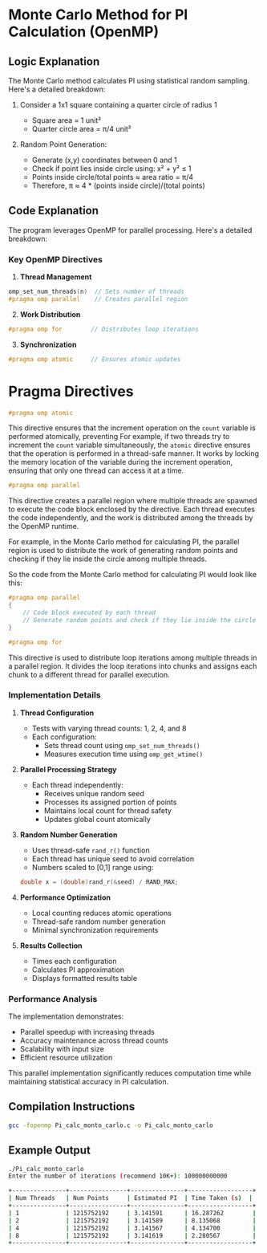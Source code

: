 # Monte Carlo Method for PI Calculation (OpenMP)

## Logic Explanation

The Monte Carlo method calculates PI using statistical random sampling. Here's a detailed breakdown:

1. Consider a 1x1 square containing a quarter circle of radius 1

   - Square area = 1 unit²
   - Quarter circle area = π/4 unit²

2. Random Point Generation:
   - Generate (x,y) coordinates between 0 and 1
   - Check if point lies inside circle using: x² + y² ≤ 1
   - Points inside circle/total points ≈ area ratio = π/4
   - Therefore, π ≈ 4 \* (points inside circle)/(total points)

## Code Explanation

The program leverages OpenMP for parallel processing. Here's a detailed breakdown:

### Key OpenMP Directives

1. **Thread Management**

```c
omp_set_num_threads(n)  // Sets number of threads
#pragma omp parallel    // Creates parallel region
```

2. **Work Distribution**

```c
#pragma omp for        // Distributes loop iterations
```

3. **Synchronization**

```c
#pragma omp atomic     // Ensures atomic updates
```

# Pragma Directives

```c
#pragma omp atomic
```

This directive ensures that the increment operation on the `count` variable is performed atomically, preventing
For example, if two threads try to increment the `count` variable simultaneously, the `atomic` directive ensures that the operation is performed in a thread-safe manner.
It works by locking the memory location of the variable during the increment operation, ensuring that only one thread can access it at a time.

```c
#pragma omp parallel
```

This directive creates a parallel region where multiple threads are spawned to execute the code block enclosed by the directive. Each thread executes the code independently, and the work is distributed among the threads by the OpenMP runtime.

For example, in the Monte Carlo method for calculating PI, the parallel region is used to distribute the work of generating random points and checking if they lie inside the circle among multiple threads.

So the code from the Monte Carlo method for calculating PI would look like this:

```c
#pragma omp parallel
{
    // Code block executed by each thread
    // Generate random points and check if they lie inside the circle
}
```

```c
#pragma omp for
```

This directive is used to distribute loop iterations among multiple threads in a parallel region. It divides the loop iterations into chunks and assigns each chunk to a different thread for parallel execution.

### Implementation Details

1. **Thread Configuration**

   - Tests with varying thread counts: 1, 2, 4, and 8
   - Each configuration:
     - Sets thread count using `omp_set_num_threads()`
     - Measures execution time using `omp_get_wtime()`

2. **Parallel Processing Strategy**

   - Each thread independently:
     - Receives unique random seed
     - Processes its assigned portion of points
     - Maintains local count for thread safety
     - Updates global count atomically

3. **Random Number Generation**

   - Uses thread-safe `rand_r()` function
   - Each thread has unique seed to avoid correlation
   - Numbers scaled to [0,1] range using:

   ```c
   double x = (double)rand_r(&seed) / RAND_MAX;
   ```

4. **Performance Optimization**

   - Local counting reduces atomic operations
   - Thread-safe random number generation
   - Minimal synchronization requirements

5. **Results Collection**
   - Times each configuration
   - Calculates PI approximation
   - Displays formatted results table

### Performance Analysis

The implementation demonstrates:

- Parallel speedup with increasing threads
- Accuracy maintenance across thread counts
- Scalability with input size
- Efficient resource utilization

This parallel implementation significantly reduces computation time while maintaining statistical accuracy in PI calculation.

## Compilation Instructions

```bash
gcc -fopenmp Pi_calc_monto_carlo.c -o Pi_calc_monto_carlo
```

## Example Output

```bash
./Pi_calc_monto_carlo
Enter the number of iterations (recommend 10K+): 100000000000

+---------------+----------------+---------------+------------------+
| Num Threads   | Num Points     | Estimated PI  | Time Taken (s)  |
+---------------+----------------+---------------+------------------+
| 1             | 1215752192     | 3.141591      | 16.287262        |
| 2             | 1215752192     | 3.141589      | 8.135068         |
| 4             | 1215752192     | 3.141567      | 4.134700         |
| 8             | 1215752192     | 3.141619      | 2.280567         |
+---------------+----------------+---------------+------------------+
```
